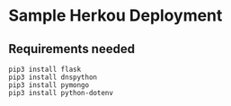 # Sample Herkou Deployment

## Requirements needed

```
pip3 install flask
pip3 install dnspython
pip3 install pymongo
pip3 install python-dotenv
```